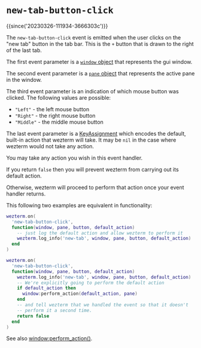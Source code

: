 # `new-tab-button-click`

{{since('20230326-111934-3666303c')}}

The `new-tab-button-click` event is emitted when the user clicks on the
"new tab" button in the tab bar. This is the `+` button that is drawn
to the right of the last tab.

The first event parameter is a [`window` object](../window/index.md) that
represents the gui window.

The second event parameter is a [`pane` object](../pane/index.md) that
represents the active pane in the window.

The third event parameter is an indication of which mouse button was clicked.
The following values are possible:

* `"Left"` - the left mouse button
* `"Right"` - the right mouse button
* `"Middle"` - the middle mouse button

The last event parameter is a [KeyAssignment](../keyassignment/index.md) which
encodes the default, built-in action that wezterm will take.  It may be `nil`
in the case where wezterm would not take any action.

You may take any action you wish in this event handler.

If you return `false` then you will prevent wezterm from carrying out its
default action.

Otherwise, wezterm will proceed to perform that action once your event
handler returns.

This following two examples are equivalent in functionality:

```lua
wezterm.on(
  'new-tab-button-click',
  function(window, pane, button, default_action)
    -- just log the default action and allow wezterm to perform it
    wezterm.log_info('new-tab', window, pane, button, default_action)
  end
)
```

```lua
wezterm.on(
  'new-tab-button-click',
  function(window, pane, button, default_action)
    wezterm.log_info('new-tab', window, pane, button, default_action)
    -- We're explicitly going to perform the default action
    if default_action then
      window:perform_action(default_action, pane)
    end
    -- and tell wezterm that we handled the event so that it doesn't
    -- perform it a second time.
    return false
  end
)
```

See also [window:perform_action()](../window/perform_action.md).
